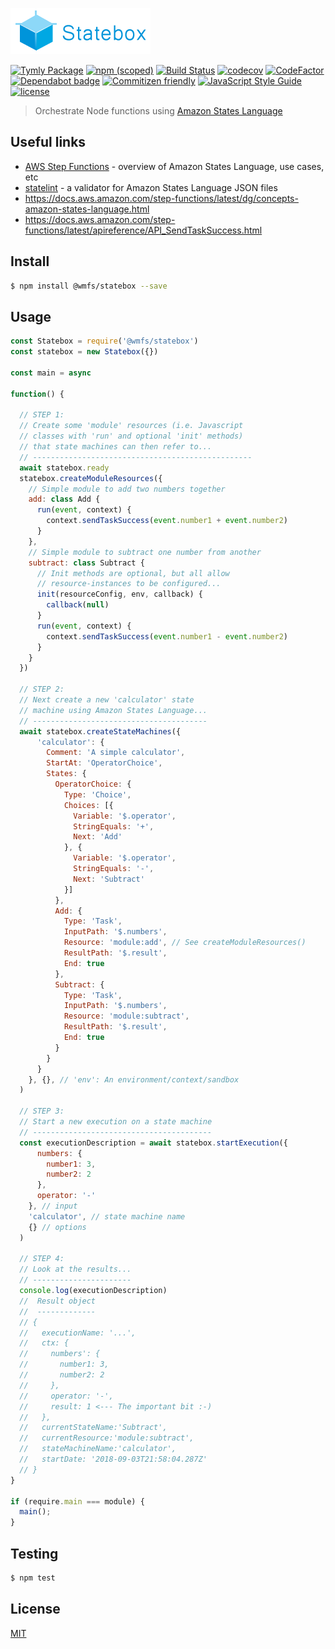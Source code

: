 
![Statebox Logo](/images/statebox-logo.png)

[![Tymly Package](https://img.shields.io/badge/tymly-package-blue.svg)](https://tymly.io/)
[![npm (scoped)](https://img.shields.io/npm/v/@wmfs/statebox.svg)](https://www.npmjs.com/package/@wmfs/statebox)
[![Build Status](https://travis-ci.org/wmfs/statebox.svg?branch=master)](https://travis-ci.org/wmfs/statebox)
[![codecov](https://codecov.io/gh/wmfs/statebox/branch/master/graph/badge.svg)](https://codecov.io/gh/wmfs/statebox)
[![CodeFactor](https://www.codefactor.io/repository/github/wmfs/statebox/badge)](https://www.codefactor.io/repository/github/wmfs/statebox)
[![Dependabot badge](https://img.shields.io/badge/Dependabot-active-brightgreen.svg)](https://dependabot.com/)
[![Commitizen friendly](https://img.shields.io/badge/commitizen-friendly-brightgreen.svg)](http://commitizen.github.io/cz-cli/)
[![JavaScript Style Guide](https://img.shields.io/badge/code_style-standard-brightgreen.svg)](https://standardjs.com)
[![license](https://img.shields.io/github/license/mashape/apistatus.svg)](https://github.com/wmfs/tymly/blob/master/packages/pg-concat/LICENSE)


> Orchestrate Node functions using [Amazon States Language](https://states-language.net/spec.html)

## Useful links

* [AWS Step Functions](https://aws.amazon.com/step-functions/) - overview of Amazon States Language, use cases, etc
* [statelint](https://npmjs.com/package/@wmfs/statelint) - a validator for Amazon States Language JSON files
* https://docs.aws.amazon.com/step-functions/latest/dg/concepts-amazon-states-language.html
* https://docs.aws.amazon.com/step-functions/latest/apireference/API_SendTaskSuccess.html

## <a name='install'></a>Install
```bash
$ npm install @wmfs/statebox --save
```

## <a name='usage'></a>Usage

```javascript
const Statebox = require('@wmfs/statebox')
const statebox = new Statebox({})

const main = async

function() {

  // STEP 1:
  // Create some 'module' resources (i.e. Javascript
  // classes with 'run' and optional 'init' methods)
  // that state machines can then refer to...
  // -------------------------------------------------
  await statebox.ready
  statebox.createModuleResources({
    // Simple module to add two numbers together
    add: class Add {
      run(event, context) {
        context.sendTaskSuccess(event.number1 + event.number2)
      }
    },
    // Simple module to subtract one number from another
    subtract: class Subtract {
      // Init methods are optional, but all allow
      // resource-instances to be configured...
      init(resourceConfig, env, callback) {
        callback(null)
      }
      run(event, context) {
        context.sendTaskSuccess(event.number1 - event.number2)
      }
    }
  })

  // STEP 2:
  // Next create a new 'calculator' state
  // machine using Amazon States Language...
  // ---------------------------------------
  await statebox.createStateMachines({
      'calculator': {
        Comment: 'A simple calculator',
        StartAt: 'OperatorChoice',
        States: {
          OperatorChoice: {
            Type: 'Choice',
            Choices: [{
              Variable: '$.operator',
              StringEquals: '+',
              Next: 'Add'
            }, {
              Variable: '$.operator',
              StringEquals: '-',
              Next: 'Subtract'
            }]
          },
          Add: {
            Type: 'Task',
            InputPath: '$.numbers',
            Resource: 'module:add', // See createModuleResources()
            ResultPath: '$.result',
            End: true
          },
          Subtract: {
            Type: 'Task',
            InputPath: '$.numbers',
            Resource: 'module:subtract',
            ResultPath: '$.result',
            End: true
          }
        }
      }
    }, {}, // 'env': An environment/context/sandbox
  )

  // STEP 3:
  // Start a new execution on a state machine
  // ----------------------------------------
  const executionDescription = await statebox.startExecution({
      numbers: {
        number1: 3,
        number2: 2
      },
      operator: '-'
    }, // input
    'calculator', // state machine name
    {} // options
  )

  // STEP 4:
  // Look at the results...
  // ----------------------
  console.log(executionDescription)
  //  Result object
  //  -------------
  // {
  //   executionName: '...',
  //   ctx: {
  //     numbers': {
  //       number1: 3,
  //       number2: 2
  //     },
  //     operator: '-',
  //     result: 1 <--- The important bit :-)
  //   },
  //   currentStateName:'Subtract',
  //   currentResource:'module:subtract',
  //   stateMachineName:'calculator',
  //   startDate: '2018-09-03T21:58:04.287Z'
  // }
}

if (require.main === module) {
  main();
}
```

## <a name='test'></a>Testing

```bash
$ npm test
```

## <a name='license'></a>License
[MIT](https://github.com/wmfs/tymly/packages/statebox/blob/master/LICENSE)
